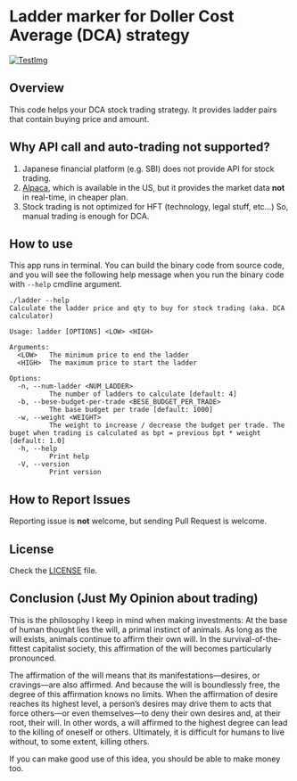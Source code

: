 # Ladder marker for Doller Cost Average (DCA) strategy

[![TestImg]][Test]

[TestImg]: https://github.com/hiroaki-yamamoto/ladder/actions/workflows/test.yml/badge.svg
[Test]: https://github.com/hiroaki-yamamoto/ladder/actions/workflows/test.yml

## Overview

This code helps your DCA stock trading strategy. It provides ladder pairs that
contain buying price and amount.

## Why API call and auto-trading not supported?

1. Japanese financial platform (e.g. SBI) does not provide API for stock trading.
2. [Alpaca], which is available in the US, but it provides the market data **not**
  in real-time, in cheaper plan.
3. Stock trading is not optimized for HFT (technology, legal stuff, etc...)
  So, manual trading is enough for DCA.

[Alpaca]: https://alpaca.markets/

## How to use
This app runs in terminal. You can build the binary code from source code, and
you will see the following help message when you run the binary code with
`--help` cmdline argument.

```shell
./ladder --help
Calculate the ladder price and qty to buy for stock trading (aka. DCA calculator)

Usage: ladder [OPTIONS] <LOW> <HIGH>

Arguments:
  <LOW>   The minimum price to end the ladder
  <HIGH>  The maximum price to start the ladder

Options:
  -n, --num-ladder <NUM_LADDER>
          The number of ladders to calculate [default: 4]
  -b, --bese-budget-per-trade <BESE_BUDGET_PER_TRADE>
          The base budget per trade [default: 1000]
  -w, --weight <WEIGHT>
          The weight to increase / decrease the budget per trade. The buget when trading is calculated as bpt = previous bpt * weight [default: 1.0]
  -h, --help
          Print help
  -V, --version
          Print version
```

## How to Report Issues

Reporting issue is **not** welcome, but sending Pull Request is welcome.

## License

Check the [LICENSE](LICENSE.md) file.

## Conclusion (Just My Opinion about trading)

This is the philosophy I keep in mind when making investments: At the base of
human thought lies the will, a primal instinct of animals. As long as the will
exists, animals continue to affirm their own will. In the survival-of-the-fittest
capitalist society, this affirmation of the will becomes particularly pronounced.

The affirmation of the will means that its manifestations—desires, or
cravings—are also affirmed. And because the will is boundlessly free, the
degree of this affirmation knows no limits. When the affirmation of desire
reaches its highest level, a person’s desires may drive them to acts that force
others—or even themselves—to deny their own desires and, at their root, their
will. In other words, a will affirmed to the highest degree can lead to the
killing of oneself or others. Ultimately, it is difficult for humans to live
without, to some extent, killing others.

If you can make good use of this idea, you should be able to make money too.
